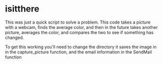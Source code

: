 # isitthere

This was just a quick script to solve a problem.  This code takes a picture with a webcam, finds the average color,
and then in the future takes another picture, averages the color, and compares the two to see if something has changed.


To get this working you'll need to change the directory it saves the image in in the capture_picture function, and the
email information in the SendMail function
